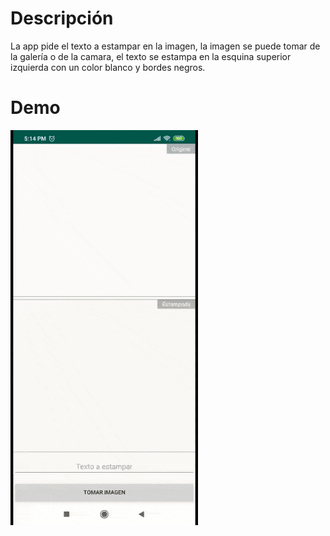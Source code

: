 # Descripción
La app pide el texto a estampar en la imagen, la imagen se puede tomar de la galería o de la camara, el texto se estampa en 
la esquina superior izquierda con un color blanco y bordes negros.

# Demo

<img alt="Demo StampImage App" width="300px" src="https://github.com/CrissAlvarezH/ImagenesRepos/blob/master/imgs/StampImage/demo_stamp_image_v2.gif" />
